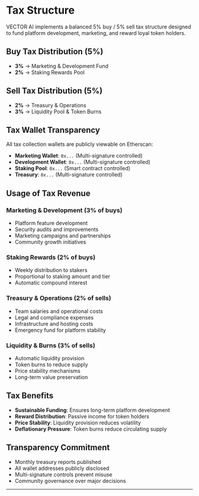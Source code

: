 # Tax Structure

VECTOR AI implements a balanced 5% buy / 5% sell tax structure designed to fund platform development, marketing, and reward loyal token holders.

## **Buy Tax Distribution (5%)**

- **3%** → Marketing & Development Fund
- **2%** → Staking Rewards Pool

## **Sell Tax Distribution (5%)**

- **2%** → Treasury & Operations
- **3%** → Liquidity Pool & Token Burns

## **Tax Wallet Transparency**

All tax collection wallets are publicly viewable on Etherscan:

- **Marketing Wallet**: `0x...` (Multi-signature controlled)
- **Development Wallet**: `0x...` (Multi-signature controlled)
- **Staking Pool**: `0x...` (Smart contract controlled)
- **Treasury**: `0x...` (Multi-signature controlled)

## **Usage of Tax Revenue**

### Marketing & Development (3% of buys)
- Platform feature development
- Security audits and improvements
- Marketing campaigns and partnerships
- Community growth initiatives

### Staking Rewards (2% of buys)
- Weekly distribution to stakers
- Proportional to staking amount and tier
- Automatic compound interest

### Treasury & Operations (2% of sells)
- Team salaries and operational costs
- Legal and compliance expenses
- Infrastructure and hosting costs
- Emergency fund for platform stability

### Liquidity & Burns (3% of sells)
- Automatic liquidity provision
- Token burns to reduce supply
- Price stability mechanisms
- Long-term value preservation

## **Tax Benefits**

- **Sustainable Funding**: Ensures long-term platform development
- **Reward Distribution**: Passive income for token holders
- **Price Stability**: Liquidity provision reduces volatility
- **Deflationary Pressure**: Token burns reduce circulating supply

## **Transparency Commitment**

- Monthly treasury reports published
- All wallet addresses publicly disclosed
- Multi-signature controls prevent misuse
- Community governance over major decisions

***
